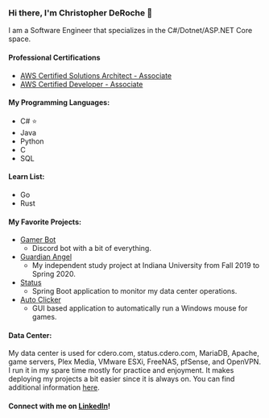 ### Hi there, I'm Christopher DeRoche 👋
I am a Software Engineer that specializes in the C#/Dotnet/ASP.NET Core space.

#### Professional Certifications
- [AWS Certified Solutions Architect - Associate](https://www.credly.com/badges/a8b963d9-cba0-493c-ae0a-ff2f77bb61fc)
- [AWS Certified Developer - Associate](https://www.credly.com/badges/888cbe33-f6b4-48e1-b73b-895a7445847e)

#### My Programming Languages:
- C# ⭐
- Java
- Python
- C
- SQL

#### Learn List:
- Go
- Rust

#### My Favorite Projects:
- [Gamer Bot](https://github.com/compact-disc/GamerBot)
  - Discord bot with a bit of everything.
- [Guardian Angel](https://github.com/compact-disc/GuardianAngel)
  - My independent study project at Indiana University from Fall 2019 to Spring 2020.
- [Status](https://github.com/compact-disc/Status)
  - Spring Boot application to monitor my data center operations.
- [Auto Clicker](https://github.com/compact-disc/AutoClicker)
  - GUI based application to automatically run a Windows mouse for games.

#### Data Center:
My data center is used for cdero.com, status.cdero.com, MariaDB, Apache, game servers, Plex Media, VMware ESXi, FreeNAS, pfSense, and OpenVPN. I run it in my spare time mostly for practice and enjoyment. It makes deploying my projects a bit easier since it is always on. You can find additional information [here](https://cdero.com/datacenter.html).

#### Connect with me on [LinkedIn](https://www.linkedin.com/in/chrismderoche)!
